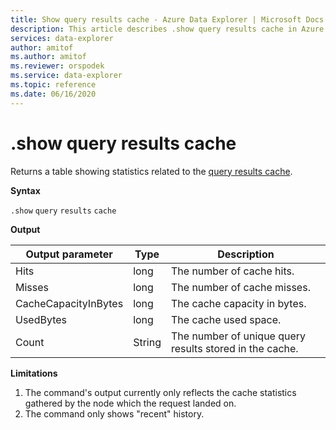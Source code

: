 ```yaml
---
title: Show query results cache - Azure Data Explorer | Microsoft Docs
description: This article describes .show query results cache in Azure Data Explorer.
services: data-explorer
author: amitof
ms.author: amitof
ms.reviewer: orspodek
ms.service: data-explorer
ms.topic: reference
ms.date: 06/16/2020
---
```

# .show query results cache

Returns a table showing statistics related to the [query results cache](query-results-cache.md).

**Syntax**

`.show` `query` `results` `cache`

**Output**
 
|Output parameter |Type |Description 
|---|---|---
|Hits  |long |The number of cache hits.
|Misses  |long |The number of cache misses.
|CacheCapacityInBytes |long |The cache capacity in bytes.
|UsedBytes  |long |The cache used space.
|Count  |String | The number of unique query results stored in the cache.


**Limitations**

1. The command's output currently only reflects the cache statistics gathered by the node which the request landed on.
2. The command only shows "recent" history.

